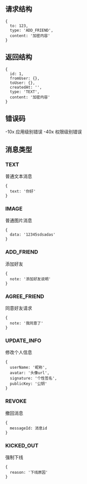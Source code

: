 ## 请求结构

```
{
  to: 123,
  type: 'ADD_FRIEND',
  content: '加密内容'
}
```

## 返回结构

```
{
  id: 1,
  fromUser: {},
  toUser: {},
  createdAt: '',
  type: 'TEXT',
  content: '加密内容'
}
```

## 错误码

-10x 应用级别错误
-40x 权限级别错误

## 消息类型

### TEXT

普通文本消息

```
{
  text: '你好'
}
```

### IMAGE

普通图片消息

```
{
  data: '12345sdsadas'
}
```

### ADD_FRIEND

添加好友

```
{
  note: '添加好友说明'
}
```

### AGREE_FRIEND

同意好友请求

```
{
  note: '我同意了'
}
```

### UPDATE_INFO

修改个人信息

```
{
  userName: '昵称',
  avatar: '头像url',
  signature: '个性签名',
  publicKey: '公钥'
}
```

### REVOKE

撤回消息

```
{
  messageId: 消息id
}
```

### KICKED_OUT

强制下线

```
{
  reason: '下线原因'
}
```